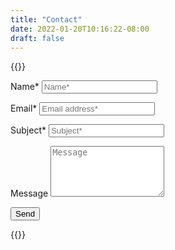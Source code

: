```yaml
---
title: "Contact"
date: 2022-01-20T10:16:22-08:00
draft: false
---
```


{{<rawhtml>}}
<script type="text/javascript">var submitted=false;</script>
<iframe name="hidden_iframe" id="hidden_iframe" style="display:none;" 
onload="if(submitted) {window.location='/thankyou';}"></iframe>


<form action="https://docs.google.com/forms/d/e/1FAIpQLSebdmFgQL_9L2lI1fGKoQmrji89NiJ6lVlKDmeUAWUMMTmmxw/formResponse" method="post" target="hidden_iframe" onsubmit="submitted=true">

  <label>Name*</label>
        <input type="text" placeholder="Name*" class="form-input" name="entry.417776895" required>

  <label>Email*</label>
        <input type="email" placeholder="Email address*" class="form-input" name="entry.400926683" required>

   <label>Subject*</label>
        <input type="text" placeholder="Subject*" class="form-input" name="entry.2105508016" required>

   <label>Message</label>
        <textarea rows="5" placeholder="Message" class="form-input" name="entry.1173464833" ></textarea>

   <button type="submit">Send</button>
</form>
<link rel="stylesheet" href="/css/form.css">
{{</rawhtml>}}
